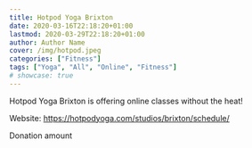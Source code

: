 ```yaml
---
title: Hotpod Yoga Brixton
date: 2020-03-16T22:18:20+01:00
lastmod: 2020-03-29T22:18:20+01:00
author: Author Name
cover: /img/hotpod.jpeg
categories: ["Fitness"]
tags: ["Yoga", "All", "Online", "Fitness"]
# showcase: true
---
```


Hotpod Yoga Brixton	is offering online classes without the heat!

Website: https://hotpodyoga.com/studios/brixton/schedule/	

Donation amount	
